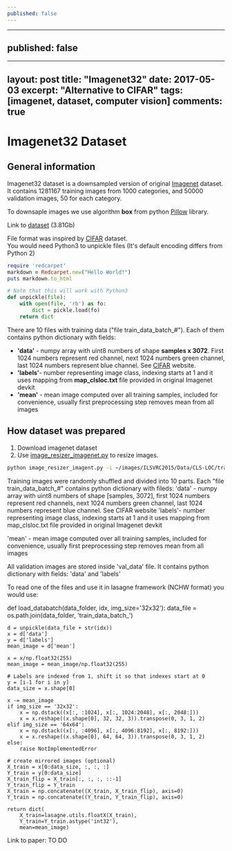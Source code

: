 ```yaml
---
published: false
---
```

---
published: false
---
---
layout: post
title: "Imagenet32"
date: 2017-05-03
excerpt: "Alternative to CIFAR"
tags: [imagenet, dataset, computer vision]
comments: true
---

# Imagenet32 Dataset

## General information
Imagenet32 dataset is a downsampled version of original [Imagenet](http://image-net.org/)
dataset.  
It contains 1281167 training images from 1000 categories, and 50000 validation images, 50 for each category.

To downsaple images we use algorithm **box** from python [Pillow](https://pillow.readthedocs.io/en/4.1.x/) library.

Link to [dataset](https://figshare.com/articles/Imagenet_32/4960082) (3.81Gb)

File format was inspired by [CIFAR](https://www.cs.toronto.edu/~kriz/cifar.html) dataset.  
You would need Python3 to unpickle files (It's default encoding differs from Python 2)

```ruby
require 'redcarpet'
markdown = Redcarpet.new("Hello World!")
puts markdown.to_html
```

```python
# Note that this will work with Python3
def unpickle(file):
    with open(file, 'rb') as fo:
        dict = pickle.load(fo)
    return dict
```

There are 10 files with training data ("file train\_data\_batch\_#"). Each of them contains python dictionary with fields:

* **'data'** - numpy array with uint8 numbers of shape **samples x 3072**. First 1024 numbers represent red channel, next 1024 numbers green channel, last 1024 numbers represent blue channel. See [CIFAR](https://www.cs.toronto.edu/~kriz/cifar.html) website.
* **'labels'**- number representing image class, indexing starts at 1 and it uses mapping from **map_clsloc.txt** file provided in original Imagenet devkit
* **'mean'** - mean image computed over all training samples, included for convenience, usually first preprocessing step
removes mean from all images 


## How dataset was prepared

1. Download imagenet dataset
2. Use [image_resizer_imagenet.py](https://github.com/) to resize images. 
``` bash
python image_resizer_imagent.py -i ~/images/ILSVRC2015/Data/CLS-LOC/train -o ~/data/ -s 32 -a box -r -j 10 
```

Training images were randomly shuffled and divided into 10 parts. Each "file train_data_batch_#" contains
python dictionary with fileds:
'data' - numpy array with uint8 numbers of shape [samples, 3072], first 1024 numbers represent red channels,
next 1024 numbers green channel, last 1024 numbers represent blue channel. See CIFAR website
'labels'- number representing image class, indexing starts at 1 and it uses mapping from map_clsloc.txt file
provided in original Imagenet devkit

'mean' - mean image computed over all training samples, included for convenience, usually first preprocessing step
removes mean from all images 

All validation images are stored inside 'val_data' file. It contains python dictionary with fields: 'data' and 'labels'

To read one of the files and use it in lasagne framework (NCHW format) you would use:




def load_databatch(data_folder, idx, img_size='32x32'):
    data_file = os.path.join(data_folder, 'train_data_batch_')

    d = unpickle(data_file + str(idx))
    x = d['data']
    y = d['labels']
    mean_image = d['mean']

    x = x/np.float32(255)
    mean_image = mean_image/np.float32(255)

    # Labels are indexed from 1, shift it so that indexes start at 0
    y = [i-1 for i in y]
    data_size = x.shape[0]

    x -= mean_image
    if img_size == '32x32':
        x = np.dstack((x[:, :1024], x[:, 1024:2048], x[:, 2048:]))
        x = x.reshape((x.shape[0], 32, 32, 3)).transpose(0, 3, 1, 2)
    elif img_size == '64x64':
        x = np.dstack((x[:, :4096], x[:, 4096:8192], x[:, 8192:]))
        x = x.reshape((x.shape[0], 64, 64, 3)).transpose(0, 3, 1, 2)
    else:
        raise NotImplementedError

    # create mirrored images (optional)
    X_train = x[0:data_size, :, :, :]
    Y_train = y[0:data_size]
    X_train_flip = X_train[:, :, :, ::-1]
    Y_train_flip = Y_train
    X_train = np.concatenate((X_train, X_train_flip), axis=0)
    Y_train = np.concatenate((Y_train, Y_train_flip), axis=0)

    return dict(
        X_train=lasagne.utils.floatX(X_train),
        Y_train=Y_train.astype('int32'),
        mean=mean_image)


Link to paper:
TO DO
